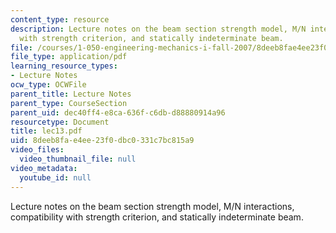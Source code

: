 ```yaml
---
content_type: resource
description: Lecture notes on the beam section strength model, M/N interactions, compatibility
  with strength criterion, and statically indeterminate beam.
file: /courses/1-050-engineering-mechanics-i-fall-2007/8deeb8fae4ee23f0dbc0331c7bc815a9_lec13.pdf
file_type: application/pdf
learning_resource_types:
- Lecture Notes
ocw_type: OCWFile
parent_title: Lecture Notes
parent_type: CourseSection
parent_uid: dec40ff4-e8ca-636f-c6db-d88880914a96
resourcetype: Document
title: lec13.pdf
uid: 8deeb8fa-e4ee-23f0-dbc0-331c7bc815a9
video_files:
  video_thumbnail_file: null
video_metadata:
  youtube_id: null
---
```

Lecture notes on the beam section strength model, M/N interactions, compatibility with strength criterion, and statically indeterminate beam.

